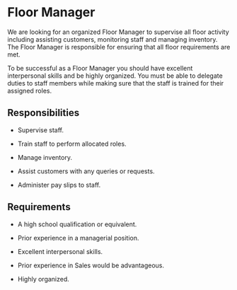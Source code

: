 # Floor Manager

We are looking for an organized Floor Manager to supervise all floor activity including assisting customers, monitoring staff and managing inventory. The Floor Manager is responsible for ensuring that all floor requirements are met.

To be successful as a Floor Manager you should have excellent interpersonal skills and be highly organized. You must be able to delegate duties to staff members while making sure that the staff is trained for their assigned roles.

## Responsibilities

* Supervise staff.

* Train staff to perform allocated roles.

* Manage inventory.

* Assist customers with any queries or requests.

* Administer pay slips to staff.

## Requirements

* A high school qualification or equivalent.

* Prior experience in a managerial position.

* Excellent interpersonal skills.

* Prior experience in Sales would be advantageous.

* Highly organized.


